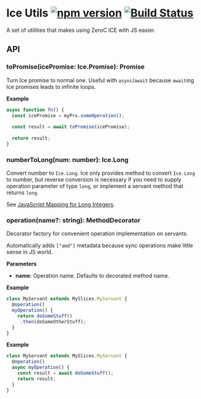 # Ice Utils [![npm version][npm-image]][npm-url] [![Build Status][travis-image]][travis-url]

A set of utilities that makes using ZeroC ICE with JS easier.

## API

### toPromise(icePromise: Ice.Promise): Promise

Turn Ice promise to normal one. Useful with `async`/`await` because `await`ing
Ice promises leads to infinite loops.

**Example**

```js
async function fn() {
  const icePromise = myPrx.someOperation();
  
  const result = await toPromise(icePromise);
  
  return result;
} 
```

### numberToLong(num: number): Ice.Long

Convert number to `Ice.Long`. Ice only provides method to convert `Ice.Long`
to number, but reverse conversion is necessary if you need to supply operation
parameter of type `long`, or implement a servant method that returns `long`.
 
See [JavaScript Mapping for Long Integers](https://doc.zeroc.com/display/Ice36/JavaScript+Mapping+for+Built-In+Types#JavaScriptMappingforBuilt-InTypes-JavaScriptMappingforLongIntegers).

### operation(name?: string): MethodDecorator

Decorator factory for convenient operation implementation on servants.

Automatically adds `["amd"]` metadata because sync operations make little sense 
in JS world.

**Parameters**

* **name**: Operation name. Defaults to decorated method name.

**Example**

```js
class MyServant extends MySlices.MyServant {
  @operation()
  myOperation() {
    return doSomeStuff()
     .then(doSomeOtherStuff);
  }
}
``` 
 
**Example**

```js
class MyServant extends MySlices.MyServant {
  @operation()
  async myOperation() {
    const result = await doSomeStuff();
    return result;
  }
}
```


[npm-image]: https://badge.fury.io/js/ice-utils.svg
[npm-url]: https://badge.fury.io/js/ice-utils
[travis-image]: https://travis-ci.org/aikoven/ice-utils.svg?branch=master
[travis-url]: https://travis-ci.org/aikoven/ice-utils
